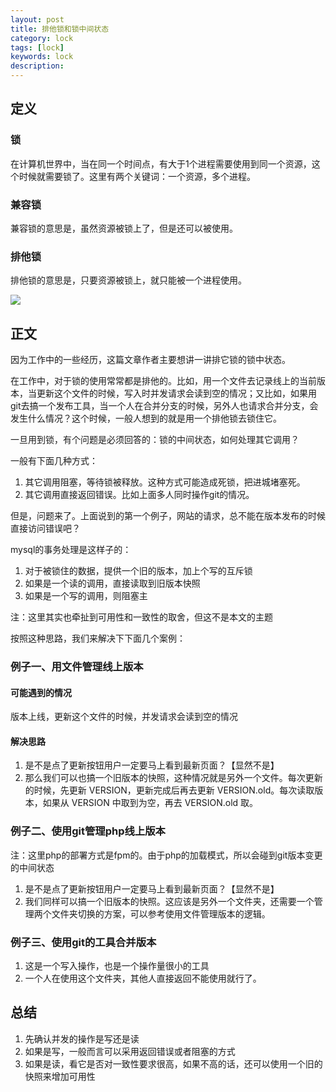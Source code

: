 ```yaml
---
layout: post                                   
title: 排他锁和锁中间状态
category: lock                                 
tags: [lock]
keywords: lock
description:  
---
```


## 定义

### 锁

在计算机世界中，当在同一个时间点，有大于1个进程需要使用到同一个资源，这个时候就需要锁了。这里有两个关键词：一个资源，多个进程。

### 兼容锁

兼容锁的意思是，虽然资源被锁上了，但是还可以被使用。

### 排他锁

排他锁的意思是，只要资源被锁上，就只能被一个进程使用。

![](http://going1000sblog-image.stor.sinaapp.com/lock_001.jpeg)

## 正文

因为工作中的一些经历，这篇文章作者主要想讲一讲排它锁的锁中状态。

在工作中，对于锁的使用常常都是排他的。比如，用一个文件去记录线上的当前版本，当更新这个文件的时候，写入时并发请求会读到空的情况；又比如，如果用git去搞一个发布工具，当一个人在合并分支的时候，另外人也请求合并分支，会发生什么情况？这个时候，一般人想到的就是用一个排他锁去锁住它。

一旦用到锁，有个问题是必须回答的：锁的中间状态，如何处理其它调用？

一般有下面几种方式：

1. 其它调用阻塞，等待锁被释放。这种方式可能造成死锁，把进城堵塞死。
2. 其它调用直接返回错误。比如上面多人同时操作git的情况。

但是，问题来了。上面说到的第一个例子，网站的请求，总不能在版本发布的时候直接访问错误吧？

mysql的事务处理是这样子的：

1. 对于被锁住的数据，提供一个旧的版本，加上个写的互斥锁
2. 如果是一个读的调用，直接读取到旧版本快照
3. 如果是一个写的调用，则阻塞主

注：这里其实也牵扯到可用性和一致性的取舍，但这不是本文的主题

按照这种思路，我们来解决下下面几个案例：

### 例子一、用文件管理线上版本

#### 可能遇到的情况

版本上线，更新这个文件的时候，并发请求会读到空的情况

#### 解决思路

1. 是不是点了更新按钮用户一定要马上看到最新页面？【显然不是】
2. 那么我们可以也搞一个旧版本的快照，这种情况就是另外一个文件。每次更新的时候，先更新 VERSION，更新完成后再去更新 VERSION.old。每次读取版本，如果从 VERSION 中取到为空，再去 VERSION.old 取。

### 例子二、使用git管理php线上版本

注：这里php的部署方式是fpm的。由于php的加载模式，所以会碰到git版本变更的中间状态

1. 是不是点了更新按钮用户一定要马上看到最新页面？【显然不是】
2. 我们同样可以搞一个旧版本的快照。这应该是另外一个文件夹，还需要一个管理两个文件夹切换的方案，可以参考使用文件管理版本的逻辑。

### 例子三、使用git的工具合并版本

1. 这是一个写入操作，也是一个操作量很小的工具
2. 一个人在使用这个文件夹，其他人直接返回不能使用就行了。

## 总结

1. 先确认并发的操作是写还是读
2. 如果是写，一般而言可以采用返回错误或者阻塞的方式
3. 如果是读，看它是否对一致性要求很高，如果不高的话，还可以使用一个旧的快照来增加可用性